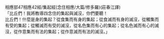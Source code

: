 相應部47相應42經/集起經(念住相應/大篇/修多羅)(莊春江譯)  
「比丘們！我將教導四念住的集起與滅沒，你們要聽！  
比丘們！什麼是身的集起？從食集而有身的集起；從食滅而有身的滅沒，從觸集而有受的集起；從觸滅而有受的滅沒，從名色集而有心的集起；從名色滅而有心的滅沒，從作意集而有法的集起；從作意滅而有法的滅沒。」  
  
  
